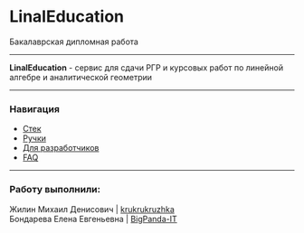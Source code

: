 # LinalEducation
Бакалаврская дипломная работа

---

**LinalEducation** - сервис для сдачи РГР и курсовых работ по линейной алгебре и аналитической геометрии

---

### Навигация
* [Стек](./documentation/technologies.md) 
* [Ручки](./documentation/routes.md)
* [Для разработчиков](./documentation/dev.md)
* [FAQ](./documentation/faq.md)

---

### Работу выполнили:
Жилин Михаил Денисович | [krukrukruzhka](https://github.com/Krukrukruzhka) \
Бондарева Елена Евгеньевна | [BigPanda-IT](https://github.com/BigPanda-IT)
